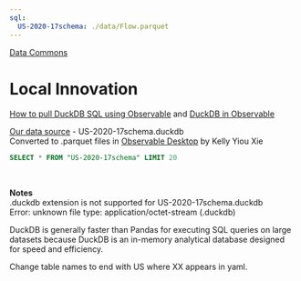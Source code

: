 ```yaml
---
sql:
  US-2020-17schema: ./data/Flow.parquet
---
```


[Data Commons](../)

# Local Innovation

[How to pull DuckDB SQL using Observable](https://observablehq.com/framework/sql) and [DuckDB in Observable](https://observablehq.com/framework/lib/duckdb)

[Our data source](https://model.earth/OpenFootprint/prep/sql/duckdb/) - US-2020-17schema.duckdb  
Converted to .parquet files in [Observable Desktop](https://observablehq.com/d/2898d01446cefef1) by Kelly Yiou Xie


```sql
SELECT * FROM "US-2020-17schema" LIMIT 20
```

<br>

**Notes**  
.duckdb extension is not supported for US-2020-17schema.duckdb  
Error: unknown file type: application/octet-stream (.duckdb)  
<!--
https://github.com/ModelEarth/OpenFootprint/raw/main/impacts/exiobase/US-source/US-2020-17schema.duckdb
-->

DuckDB is generally faster than Pandas for executing SQL queries on large datasets because DuckDB is an in-memory analytical database designed for speed and efficiency.

Change table names to end with US where XX appears in yaml.

<!-- 
Override
http://localhost:8887/data-commons/dist/_observablehq/theme-air,near-midnight.css
-->
<style>
p {
  max-width: 100% !important;
}
</style>